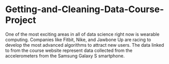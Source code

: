 # Getting-and-Cleaning-Data-Course-Project

 One of the most exciting areas in all of data science right now is wearable computing. Companies like Fitbit, Nike, and Jawbone Up are racing to develop the most advanced algorithms to attract new users. 
 The data linked to from the course website represent data collected from the accelerometers from the Samsung Galaxy S smartphone. 
